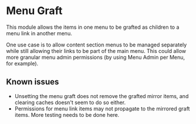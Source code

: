 # Menu Graft

This module allows the items in one menu to be grafted as children to a menu link in another menu.

One use case is to allow content section menus to be managed separately while still allowing their links to be part of the main menu. This could allow more granular menu admin permissions (by using Menu Admin per Menu, for example).

## Known issues

- Unsetting the menu graft does not remove the grafted mirror items, and clearing caches doesn't seem to do so either.
- Permissions for menu link items may not propagate to the mirrored graft items. More testing needs to be done here.
